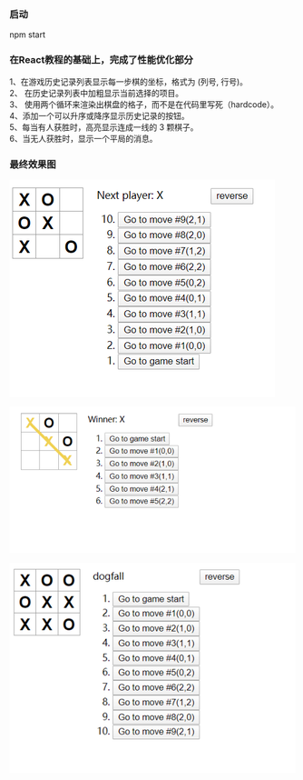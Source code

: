 ### 启动
npm start

### 在React教程的基础上，完成了性能优化部分

1、在游戏历史记录列表显示每一步棋的坐标，格式为 (列号, 行号)。  
2、 在历史记录列表中加粗显示当前选择的项目。  
3、 使用两个循环来渲染出棋盘的格子，而不是在代码里写死（hardcode）。  
4、添加一个可以升序或降序显示历史记录的按钮。  
5、每当有人获胜时，高亮显示连成一线的 3 颗棋子。  
6、当无人获胜时，显示一个平局的消息。  

### 最终效果图
![reverse](./assets/reverse.png)

![win](./assets/win.png)

![dogfall](./assets/dogfall.png)